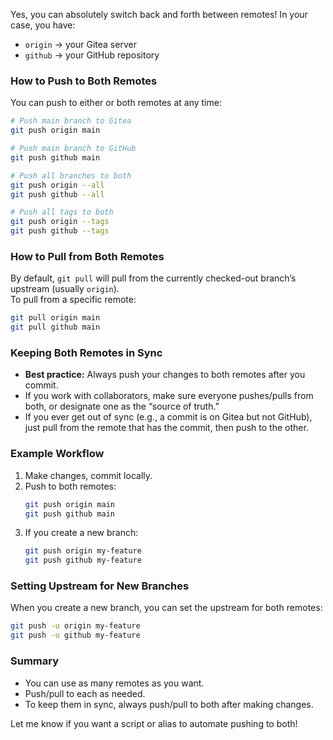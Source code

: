Yes, you can absolutely switch back and forth between remotes! In your case, you have:

- `origin` → your Gitea server
- `github` → your GitHub repository

### How to Push to Both Remotes

You can push to either or both remotes at any time:

```bash
# Push main branch to Gitea
git push origin main

# Push main branch to GitHub
git push github main

# Push all branches to both
git push origin --all
git push github --all

# Push all tags to both
git push origin --tags
git push github --tags
```

### How to Pull from Both Remotes

By default, `git pull` will pull from the currently checked-out branch’s upstream (usually `origin`).  
To pull from a specific remote:

```bash
git pull origin main
git pull github main
```

### Keeping Both Remotes in Sync

- **Best practice:** Always push your changes to both remotes after you commit.
- If you work with collaborators, make sure everyone pushes/pulls from both, or designate one as the “source of truth.”
- If you ever get out of sync (e.g., a commit is on Gitea but not GitHub), just pull from the remote that has the commit, then push to the other.

### Example Workflow

1. Make changes, commit locally.
2. Push to both remotes:
   ```bash
   git push origin main
   git push github main
   ```
3. If you create a new branch:
   ```bash
   git push origin my-feature
   git push github my-feature
   ```

### Setting Upstream for New Branches

When you create a new branch, you can set the upstream for both remotes:

```bash
git push -u origin my-feature
git push -u github my-feature
```

### Summary

- You can use as many remotes as you want.
- Push/pull to each as needed.
- To keep them in sync, always push/pull to both after making changes.

Let me know if you want a script or alias to automate pushing to both!
